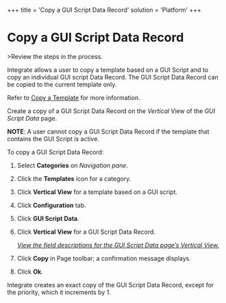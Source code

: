 +++
title = 'Copy a GUI Script Data Record'
solution = 'Platform'
+++

# Copy a GUI Script Data Record

<span id="Post Data using a GUI Script Steps" class="popUpLink">\>Review
the steps in the process. </span>

Integrate allows a user to copy a template based on a GUI Script and to
copy an individual GUI script Data Record. The GUI Script Data Record
can be copied to the current template only.

Refer to [Copy a Template](Copy_a_Template) for more information.

Create a copy of a GUI Script Data Record on the *Vertical* View of the
*GUI Script Data* page.

**NOTE**: A user cannot copy a GUI Script Data Record if the template
that contains the GUI Script is active.

To copy a GUI Script Data Record:

1.  Select **Categories** on *Navigation pane*.

2.  Click the **Templates** icon for a category.

3.  Click **Vertical View** for a template based on a GUI script.

4.  Click **Configuration** tab.

5.  Click **GUI Script Data**.

6.  Click **Vertical View** for a GUI Script Data Record.
    
    *[View the field descriptions for the GUI Script Data page’s
    Vertical
    View.](../Page_Desc/GUI_Script_Data_H#GUI_Script_Data_V_All)*

7.  Click **Copy** in Page toolbar; a confirmation message displays.

8.  Click **Ok**.

Integrate creates an exact copy of the GUI Script Data Record, except
for the priority, which it increments by 1.
